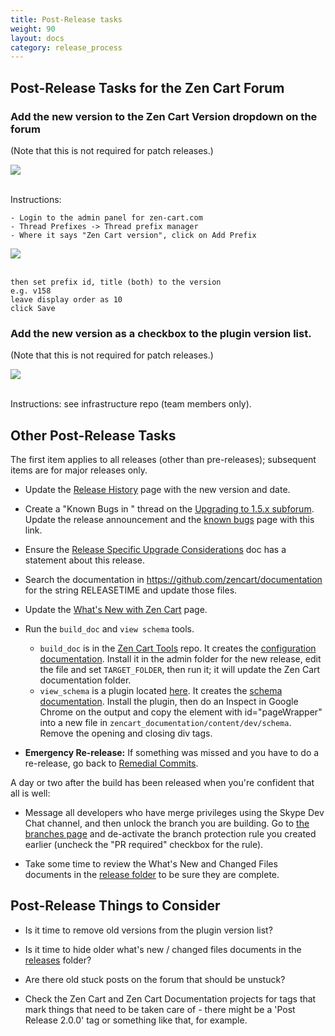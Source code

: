 ```yaml
---
title: Post-Release tasks 
weight: 90
layout: docs
category: release_process
---
```


## Post-Release Tasks for the Zen Cart Forum 

### Add the new version to the Zen Cart Version dropdown on the forum

(Note that this is not required for patch releases.)

<img src="/images/forum_version_selection.png"> 
<br><br>

Instructions: 
```
- Login to the admin panel for zen-cart.com
- Thread Prefixes -> Thread prefix manager 
- Where it says "Zen Cart version", click on Add Prefix 
```

<img src="/images/thread_prefix_manager.png"> 
<br><br>

```
then set prefix id, title (both) to the version 
e.g. v158
leave display order as 10 
click Save
```

### Add the new version as a checkbox to the plugin version list. 

(Note that this is not required for patch releases.)

<img src="/images/plugin_version_selection.png"> 
<br><br>

Instructions: see infrastructure repo (team members only). 

## Other Post-Release Tasks 

The first item applies to all releases (other than pre-releases); subsequent items are for major releases only. 

- Update the [Release History](/user/about_us/release_history/) page with the new version and date.

- Create a "Known Bugs in <release>" thread on the [Upgrading to 1.5.x subforum](https://www.zen-cart.com/forumdisplay.php?156-Upgrading-to-1-5-x).   Update the release announcement and the [known bugs](/user/about_us/known_bugs/) page with this link.

- Ensure the [Release Specific Upgrade Considerations](/user/upgrading/release_specific_upgrade_considerations/) doc has a statement about this release.

- Search the documentation in https://github.com/zencart/documentation for the string RELEASETIME and update those files.

- Update the [What's New with Zen Cart](/user/about_us/whats_new/) page.

- Run the `build_doc` and `view schema` tools.
   - `build_doc` is in the [Zen Cart Tools](https://github.com/scottcwilson/zencart_tools) repo.  It creates the [configuration documentation](https://docs.zen-cart.com/user/admin_pages/configuration/).  Install it in the admin folder for the new release, edit the file and set `TARGET_FOLDER`, then run it; it will update the Zen Cart documentation folder. 
   - `view_schema` is a plugin located [here](https://www.zen-cart.com/downloads.php?do=file&id=2270). It creates the [schema documentation](https://docs.zen-cart.com/dev/schema/).  Install the plugin, then do an Inspect in Google Chrome on the output and copy the element with id="pageWrapper" into a new file in `zencart_documentation/content/dev/schema`.  Remove the opening and closing div tags.

- **Emergency Re-release:** If something was missed and you have to do a re-release, go back to [Remedial Commits](/dev/release_process/release_tagging/#possible-remedial-commits). 

A day or two after the build has been released when you're confident that all is well: 

- Message all developers who have merge privileges using the Skype Dev Chat channel, and then unlock the branch you are building.  Go to [the branches page](https://github.com/zencart/zencart/settings/branches) and de-activate the branch protection rule you created earlier (uncheck the "PR required" checkbox for the rule).

- Take some time to review the What's New and Changed Files documents in the [release folder](/release) to be sure they are complete. 

## Post-Release Things to Consider 

- Is it time to remove old versions from the plugin version list?

- Is it time to hide older what's new / changed files documents in the [releases](/releases) folder? 

- Are there old stuck posts on the forum that should be unstuck? 

- Check the Zen Cart and Zen Cart Documentation projects for tags that mark things that need to be taken care of - there might be a 'Post Release 2.0.0' tag or something like that, for example. 

